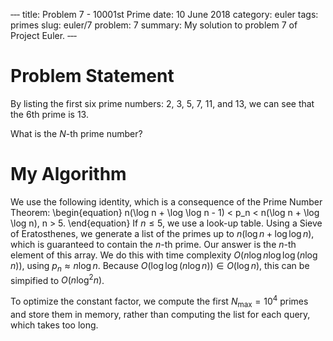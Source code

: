 ‐‐‐
title: Problem 7 - 10001st Prime
date: 10 June 2018
category: euler
tags: primes
slug: euler/7
problem: 7
summary: My solution to problem 7 of Project Euler.
‐‐‐

# Problem Statement

By listing the first six prime numbers: 2, 3, 5, 7, 11, and 13, we can see that the 6th prime is 13.

What is the $N$-th prime number?

# My Algorithm

We use the following identity, which is a consequence of the Prime Number Theorem:
\begin{equation}
	n(\log n + \log \log n - 1) < p_n < n(\log n + \log \log n), n > 5.
\end{equation}
If $n \le 5$, we use a look-up table.
Using a Sieve of Eratosthenes, we generate a list of the primes up to $n(\log n + \log \log n)$, which is guaranteed to contain the $n$-th prime.
Our answer is the $n$-th element of this array.
We do this with time complexity $O(n \log n \log \log (n \log n))$, using $p_n \approx n \log n$.
Because $O(\log \log (n \log n)) \in O(\log n)$, this can be simpified to $O(n \log^2 n)$.

To optimize the constant factor, we compute the first $N_{\text{max}} = 10^4$ primes and store them in memory, rather than computing the list for each query, which takes too long. 